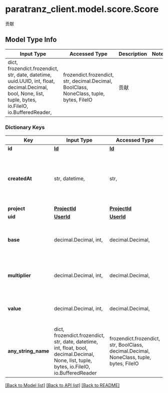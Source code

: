 # paratranz_client.model.score.Score

贡献

## Model Type Info
Input Type | Accessed Type | Description | Notes
------------ | ------------- | ------------- | -------------
dict, frozendict.frozendict, str, date, datetime, uuid.UUID, int, float, decimal.Decimal, bool, None, list, tuple, bytes, io.FileIO, io.BufferedReader,  | frozendict.frozendict, str, decimal.Decimal, BoolClass, NoneClass, tuple, bytes, FileIO | 贡献 | 

### Dictionary Keys
Key | Input Type | Accessed Type | Description | Notes
------------ | ------------- | ------------- | ------------- | -------------
**id** | [**Id**](Id.md) | [**Id**](Id.md) |  | [optional] 
**createdAt** | str, datetime,  | str,  |  | [optional] value must conform to RFC-3339 date-time
**project** | [**ProjectId**](ProjectId.md) | [**ProjectId**](ProjectId.md) |  | [optional] 
**uid** | [**UserId**](UserId.md) | [**UserId**](UserId.md) |  | [optional] 
**base** | decimal.Decimal, int,  | decimal.Decimal,  | 贡献值基准，翻译为1，编辑为0.5，审核为0.2 | [optional] value must be a 64 bit float
**multiplier** | decimal.Decimal, int,  | decimal.Decimal,  | 贡献值乘数，公式为 1 + (词数 - 1) * 0.1 | [optional] value must be a 64 bit float
**value** | decimal.Decimal, int,  | decimal.Decimal,  | 基准乘以乘数得到的最终值 | [optional] value must be a 64 bit float
**any_string_name** | dict, frozendict.frozendict, str, date, datetime, int, float, bool, decimal.Decimal, None, list, tuple, bytes, io.FileIO, io.BufferedReader | frozendict.frozendict, str, BoolClass, decimal.Decimal, NoneClass, tuple, bytes, FileIO | any string name can be used but the value must be the correct type | [optional]

[[Back to Model list]](../../README.md#documentation-for-models) [[Back to API list]](../../README.md#documentation-for-api-endpoints) [[Back to README]](../../README.md)

